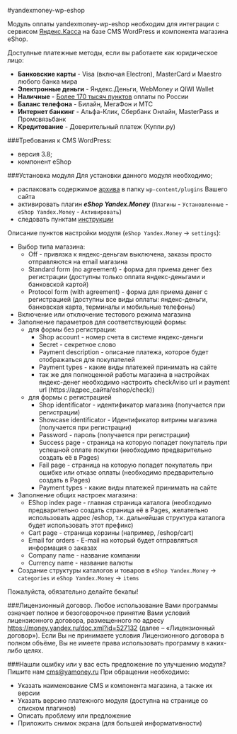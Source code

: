 #yandexmoney-wp-eshop

Модуль оплаты yandexmoney-wp-eshop необходим для интеграции с сервисом [Яндекс.Касса](http://kassa.yandex.ru/) на базе CMS WordPress и компонента магазина eShop. 

Доступные платежные методы, если вы работаете как юридическое лицо:
* **Банковские карты** -  Visa (включая Electron), MasterCard и Maestro любого банка мира
* **Электронные деньги** - Яндекс.Деньги, WebMoney и QIWI Wallet
* **Наличные** - [Более 170 тысяч пунктов](https://money.yandex.ru/pay/doc.xml?id=526209) оплаты по России
* **Баланс телефона** - Билайн, МегаФон и МТС
* **Интернет банкинг** - Альфа-Клик, Сбербанк Онлайн, MasterPass и Промсвязьбанк
* **Кредитование** - Доверительный платеж (Куппи.ру)

###Требования к CMS WordPress:
* версия 3.8;
* компонент eShop

###Установка модуля
Для установки данного модуля необходимо;
* распаковать содержимое [архива](https://github.com/yandex-money/yandex-money-cms-wp-eshop/archive/master.zip) в папку `wp-content/plugins` Вашего сайта
* активировать плагин ***eShop Yandex.Money*** (`Плагины` - `Установленные` - `eShop Yandex.Money` - `Активировать`)
* следовать пунктам [инструкции](https://github.com/yandex-money/yandex-money-cms-wp-eshop/raw/master/WordPress.pdf)

Описание пунктов настройки модуля (`eShop Yandex.Money` -> `settings`):
* Выбор типа магазина:
	* Off - привязка к яндекс-деньгам выключена, заказы просто отправляются на email магазина
	* Standard form (no agreement) - форма для приема денег без регистрации (доступны только оплата яндекс-деньгами и банковской картой)
	* Protocol form (with agreement) - форма для приема денег с регистрацией (доступны все виды оплаты: яндекс-деньги, банковская карта, терминалы и мобильные телефоны)
* Включение или отключение тестового режима магазина
* Заполнение параметров для соответствующей формы:
	* для формы без регистрации:
		* Shop account - номер счета в системе яндекс-деньги
		* Secret - секретное слово
		* Payment description - описание платежа, которое будет отображаться для покупателей
		* Payment types - какие виды платежей принимать на сайте
		* так же для полноценной работы магазина в настройках яндекс-денег необходимо настроить checkAviso url и payment url (https://адрес_сайта/eshop/check))
	* для формы с регистрацией
		* Shop identificator - идентификатор магазина (получается при регистрации)
		* Showcase identificator - Идентификатор витрины магазина (получается при регистрации)
		* Password - пароль (получается при регистрации)
		* Success page - страница на которую попадет покупатель при успешной оплате покупки (необходимо предварительно создать её в Pages)
		* Fail page - страница на которую попадет покупатель при ошибке или отказе оплаты (необходимо предварительно создать в Pages)
		* Payment types - какие виды платежей принимать на сайте
* Заполнение общих настроек магазина:
	* EShop index page - главная страница каталога (необходимо предварительно создать страница её в Pages, желательно использовать адрес /eshop, т.к. дальнейшая структура каталога будет использовать этот префикс)
	* Cart page - страница корзины (например, /eshop/cart)
	* Email for orders - E-mail на который будет отправляться информация о заказах
	* Company name - название компании
	* Currency name - название валюты
* Создание структуры каталогов и товаров в `eShop Yandex.Money` -> `categories` и `eShop Yandex.Money` -> `items`

Пожалуйста, обязательно делайте бекапы!

###Лицензионный договор.
Любое использование Вами программы означает полное и безоговорочное принятие Вами условий лицензионного договора, размещенного по адресу https://money.yandex.ru/doc.xml?id=527132 (далее – «Лицензионный договор»). 
Если Вы не принимаете условия Лицензионного договора в полном объёме, Вы не имеете права использовать программу в каких-либо целях.

###Нашли ошибку или у вас есть предложение по улучшению модуля?
Пишите нам cms@yamoney.ru
При обращении необходимо:
* Указать наименование CMS и компонента магазина, а также их версии
* Указать версию платежного модуля (доступна на странице со списком плагинов)
* Описать проблему или предложение
* Приложить снимок экрана (для большей информативности)